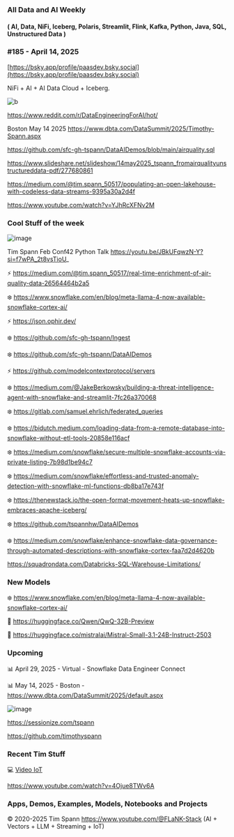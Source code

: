 ###  All Data and AI Weekly 
#### ( AI, Data, NiFi, Iceberg, Polaris, Streamlit, Flink, Kafka, Python, Java, SQL, Unstructured Data )  
### #185 - April 14, 2025

[https://bsky.app/profile/paasdev.bsky.social](https://bsky.app/profile/paasdev.bsky.social)

NiFi + AI + AI Data Cloud + Iceberg.


![b](https://images.credential.net/badge/tiny/g6fomszs_1741624330730_badge.png)


https://www.reddit.com/r/DataEngineeringForAI/hot/


Boston May 14 2025
https://www.dbta.com/DataSummit/2025/Timothy-Spann.aspx

https://github.com/sfc-gh-tspann/DataAIDemos/blob/main/airquality.sql

https://www.slideshare.net/slideshow/14may2025_tspann_fromairqualityunstructureddata-pdf/277680861

https://medium.com/@tim.spann_50517/populating-an-open-lakehouse-with-codeless-data-streams-9395a30a2d4f

https://www.youtube.com/watch?v=YJhRcXFNv2M



### Cool Stuff of the week

![image](https://github.com/user-attachments/assets/198a23fa-1ad0-47a5-a48f-18247d877e0f)

Tim Spann Feb Conf42 Python Talk https://youtu.be/JBkUFqwzN-Y?si=f7wPA_2t8vsTioU_

⚡️ https://medium.com/@tim.spann_50517/real-time-enrichment-of-air-quality-data-26564464b2a5

❄️ https://www.snowflake.com/en/blog/meta-llama-4-now-available-snowflake-cortex-ai/

⚡️ https://json.ophir.dev/

❄️ https://github.com/sfc-gh-tspann/Ingest

❄️ https://github.com/sfc-gh-tspann/DataAIDemos

⚡️ https://github.com/modelcontextprotocol/servers

❄️ https://medium.com/@JakeBerkowsky/building-a-threat-intelligence-agent-with-snowflake-and-streamlit-7fc26a370068

❄️ https://gitlab.com/samuel.ehrlich/federated_queries

❄️ https://bidutch.medium.com/loading-data-from-a-remote-database-into-snowflake-without-etl-tools-20858e116acf

❄️ https://medium.com/snowflake/secure-multiple-snowflake-accounts-via-private-listing-7b98d1be94c7

❄️ https://medium.com/snowflake/effortless-and-trusted-anomaly-detection-with-snowflake-ml-functions-db8ba17e743f

❄️ https://thenewstack.io/the-open-format-movement-heats-up-snowflake-embraces-apache-iceberg/

❄️ https://github.com/tspannhw/DataAIDemos

❄️ https://medium.com/snowflake/enhance-snowflake-data-governance-through-automated-descriptions-with-snowflake-cortex-faa7d2d4620b

https://squadrondata.com/Databricks-SQL-Warehouse-Limitations/

### New Models

❄️ https://www.snowflake.com/en/blog/meta-llama-4-now-available-snowflake-cortex-ai/

🚀 https://huggingface.co/Qwen/QwQ-32B-Preview

🚀 https://huggingface.co/mistralai/Mistral-Small-3.1-24B-Instruct-2503


### Upcoming



📊 April 29, 2025 - Virtual - Snowflake Data Engineer Connect

📊 May 14, 2025 - Boston - https://www.dbta.com/DataSummit/2025/default.aspx

![image](https://github.com/user-attachments/assets/4d9314a0-92a9-4d77-bafd-668347f8e913)


https://sessionize.com/tspann

https://github.com/timothyspann


### Recent Tim Stuff

💻  [Video IoT](https://www.youtube.com/watch?v=Vgr1wnzxxB8&t=17s)<br/>

https://www.youtube.com/watch?v=4Ojue8TWv6A


### Apps, Demos, Examples, Models, Notebooks and Projects

&copy; 2020-2025 Tim Spann  https://www.youtube.com/@FLaNK-Stack
(AI +  Vectors + LLM + Streaming + IoT)  

